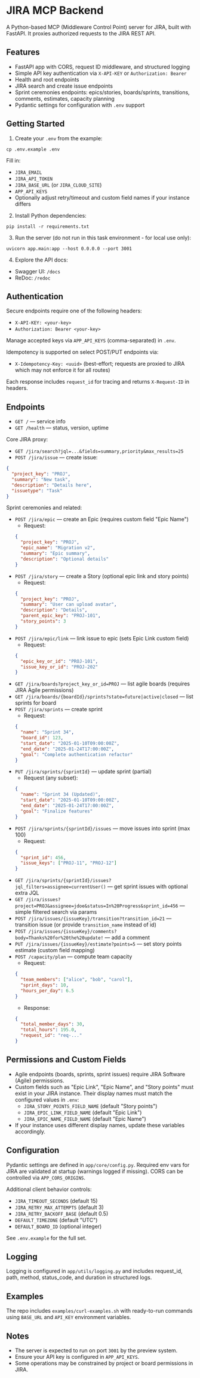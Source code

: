 # JIRA MCP Backend

A Python-based MCP (Middleware Control Point) server for JIRA, built with FastAPI. It proxies authorized requests to the JIRA REST API.

## Features
- FastAPI app with CORS, request ID middleware, and structured logging
- Simple API key authentication via `X-API-KEY` or `Authorization: Bearer`
- Health and root endpoints
- JIRA search and create issue endpoints
- Sprint ceremonies endpoints: epics/stories, boards/sprints, transitions, comments, estimates, capacity planning
- Pydantic settings for configuration with `.env` support

## Getting Started

1) Create your `.env` from the example:
```
cp .env.example .env
```
Fill in:
- `JIRA_EMAIL`
- `JIRA_API_TOKEN`
- `JIRA_BASE_URL` (or `JIRA_CLOUD_SITE`)
- `APP_API_KEYS`
- Optionally adjust retry/timeout and custom field names if your instance differs

2) Install Python dependencies:
```
pip install -r requirements.txt
```

3) Run the server (do not run in this task environment - for local use only):
```
uvicorn app.main:app --host 0.0.0.0 --port 3001
```

4) Explore the API docs:
- Swagger UI: `/docs`
- ReDoc: `/redoc`

## Authentication

Secure endpoints require one of the following headers:
- `X-API-KEY: <your-key>`
- `Authorization: Bearer <your-key>`

Manage accepted keys via `APP_API_KEYS` (comma-separated) in `.env`.

Idempotency is supported on select POST/PUT endpoints via:
- `X-Idempotency-Key: <uuid>` (best-effort; requests are proxied to JIRA which may not enforce it for all routes)

Each response includes `request_id` for tracing and returns `X-Request-ID` in headers.

## Endpoints

- `GET /` — service info
- `GET /health` — status, version, uptime

Core JIRA proxy:
- `GET /jira/search?jql=...&fields=summary,priority&max_results=25`
- `POST /jira/issue` — create issue:
```json
{
  "project_key": "PROJ",
  "summary": "New task",
  "description": "Details here",
  "issuetype": "Task"
}
```

Sprint ceremonies and related:
- `POST /jira/epic` — create an Epic (requires custom field "Epic Name")
  - Request:
  ```json
  {
    "project_key": "PROJ",
    "epic_name": "Migration v2",
    "summary": "Epic summary",
    "description": "Optional details"
  }
  ```
- `POST /jira/story` — create a Story (optional epic link and story points)
  - Request:
  ```json
  {
    "project_key": "PROJ",
    "summary": "User can upload avatar",
    "description": "Details",
    "parent_epic_key": "PROJ-101",
    "story_points": 3
  }
  ```
- `POST /jira/epic/link` — link issue to epic (sets Epic Link custom field)
  - Request:
  ```json
  {
    "epic_key_or_id": "PROJ-101",
    "issue_key_or_id": "PROJ-202"
  }
  ```
- `GET /jira/boards?project_key_or_id=PROJ` — list agile boards (requires JIRA Agile permissions)
- `GET /jira/boards/{boardId}/sprints?state=future|active|closed` — list sprints for board
- `POST /jira/sprints` — create sprint
  - Request:
  ```json
  {
    "name": "Sprint 34",
    "board_id": 123,
    "start_date": "2025-01-10T09:00:00Z",
    "end_date": "2025-01-24T17:00:00Z",
    "goal": "Complete authentication refactor"
  }
  ```
- `PUT /jira/sprints/{sprintId}` — update sprint (partial)
  - Request (any subset):
  ```json
  {
    "name": "Sprint 34 (Updated)",
    "start_date": "2025-01-10T09:00:00Z",
    "end_date": "2025-01-24T17:00:00Z",
    "goal": "Finalize features"
  }
  ```
- `POST /jira/sprints/{sprintId}/issues` — move issues into sprint (max 100)
  - Request:
  ```json
  {
    "sprint_id": 456,
    "issue_keys": ["PROJ-11", "PROJ-12"]
  }
  ```
- `GET /jira/sprints/{sprintId}/issues?jql_filters=assignee=currentUser()` — get sprint issues with optional extra JQL
- `GET /jira/issues?project=PROJ&assignee=jdoe&status=In%20Progress&sprint_id=456` — simple filtered search via params
- `POST /jira/issues/{issueKey}/transition?transition_id=21` — transition issue (or provide `transition_name` instead of id)
- `POST /jira/issues/{issueKey}/comments?body=Thanks%20for%20the%20update!` — add a comment
- `PUT /jira/issues/{issueKey}/estimate?points=5` — set story points estimate (custom field mapping)
- `POST /capacity/plan` — compute team capacity
  - Request:
  ```json
  {
    "team_members": ["alice", "bob", "carol"],
    "sprint_days": 10,
    "hours_per_day": 6.5
  }
  ```
  - Response:
  ```json
  {
    "total_member_days": 30,
    "total_hours": 195.0,
    "request_id": "req-..."
  }
  ```

## Permissions and Custom Fields

- Agile endpoints (boards, sprints, sprint issues) require JIRA Software (Agile) permissions.
- Custom fields such as "Epic Link", "Epic Name", and "Story points" must exist in your JIRA instance. Their display names must match the configured values in `.env`:
  - `JIRA_STORY_POINTS_FIELD_NAME` (default "Story points")
  - `JIRA_EPIC_LINK_FIELD_NAME` (default "Epic Link")
  - `JIRA_EPIC_NAME_FIELD_NAME` (default "Epic Name")
- If your instance uses different display names, update these variables accordingly.

## Configuration

Pydantic settings are defined in `app/core/config.py`. Required env vars for JIRA are validated at startup (warnings logged if missing). CORS can be controlled via `APP_CORS_ORIGINS`.

Additional client behavior controls:
- `JIRA_TIMEOUT_SECONDS` (default 15)
- `JIRA_RETRY_MAX_ATTEMPTS` (default 3)
- `JIRA_RETRY_BACKOFF_BASE` (default 0.5)
- `DEFAULT_TIMEZONE` (default "UTC")
- `DEFAULT_BOARD_ID` (optional integer)

See `.env.example` for the full set.

## Logging

Logging is configured in `app/utils/logging.py` and includes request_id, path, method, status_code, and duration in structured logs.

## Examples

The repo includes `examples/curl-examples.sh` with ready-to-run commands using `BASE_URL` and `API_KEY` environment variables.

## Notes

- The server is expected to run on port `3001` by the preview system.
- Ensure your API key is configured in `APP_API_KEYS`.
- Some operations may be constrained by project or board permissions in JIRA.
